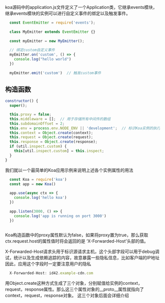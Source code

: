 koa源码中的application.js文件定义了一个Application类，它继承events模块，继承events模块的实例可以进行自定义事件的绑定以及触发事件。

```javascript
  const EventEmitter = require('events');
  
  class MyEmitter extends EventEmitter {}
  
  const myEmitter = new MyEmitter();
  
  // 绑定custom自定义事件
  myEmitter.on('custom', () => {
    console.log("hello world")
  })
  
  myEmitter.emit('custom')  // 触发custom事件
```
  
## 构造函数

```javascript
constructor() {
  super();

  this.proxy = false;
  this.middleware = [];  // 用于存储所有中间件的数组
  this.subdomainOffset = 2;
  this.env = process.env.NODE_ENV || 'development';  // 标识Koa实例的执行环境
  this.context = Object.create(context);
  this.request = Object.create(request);
  this.response = Object.create(response);
  if (util.inspect.custom) {
    this[util.inspect.custom] = this.inspect;
  }
}
```


我们就以一个最简单的Koa应用示例来说明上述各个实例属性的用法

```javascript
  const Koa = require('koa')
  const app = new Koa()
  
  app.use(async ctx => {
    console.log('hello koa')
  })
  
  app.listen(3000, () => {
    console.log('app is running on port 3000')
  })
 
```

Koa构造函数中的proxy属性默认为false，如果将proxy置为true，那么获取ctx.request.host的属性值时将会返回的是 ‘X-Forwarded-Host’头部的值。

X-Forwarded-Host请求头用于标识源请求主机，这个头部字段可以用于debug调试，统计以及生成依赖追踪的内容，故意暴露一些隐私信息，比如客户端的IP地址
因此，应用这个字段时一定要注意用户的隐私

```javascript
  X-Forwarded-Host: id42.example-cdn.com
```

用Object.create这种方式生成了三个对象，分别赋值给实例的context，request，response属性。那么这三个属性对象的__proto__属性就指向了context，request，response对象。 这三个对象后面会详细介绍


























